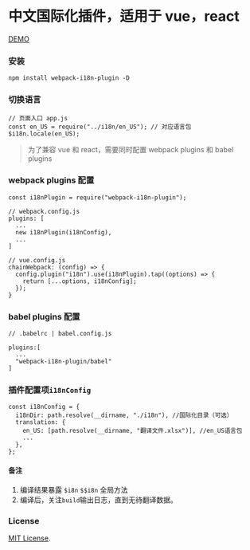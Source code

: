 # 中文国际化插件，适用于 vue，react

[DEMO](./demo)

### 安装

```
npm install webpack-i18n-plugin -D
```
### 切换语言
```
// 页面入口 app.js
const en_US = require("../i18n/en_US"); // 对应语言包
$i18n.locale(en_US);
```

> 为了兼容 vue 和 react，需要同时配置 webpack plugins 和 babel plugins

### webpack plugins 配置

```
const i18nPlugin = require("webpack-i18n-plugin");

// webpack.config.js
plugins: [
  ...
  new i18nPlugin(i18nConfig),
  ...
]

// vue.config.js
chainWebpack: (config) => {
  config.plugin("i18n").use(i18nPlugin).tap((options) => {
    return [...options, i18nConfig];
  });
}
```

### babel plugins 配置

```
// .babelrc | babel.config.js

plugins:[
  ...
  "webpack-i18n-plugin/babel"
]
```

### 插件配置项`i18nConfig`

```
const i18nConfig = {
  i18nDir: path.resolve(__dirname, "./i18n"), //国际化目录（可选）
  translation: {
    en_US: [path.resolve(__dirname, "翻译文件.xlsx")], //en_US语言包
    ...
  },
};
```

#### 备注

1. 编译结果暴露 `$i8n` `$$i8n` 全局方法
2. 编译后，关注`build`输出日志，直到无待翻译数据。

### License

[MIT License](./LICENSE).
